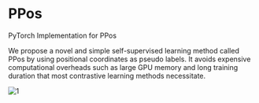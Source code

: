 # PPos
PyTorch Implementation for PPos

We propose a novel and simple self-supervised learning method called PPos by using positional coordinates as pseudo labels. It avoids expensive computational overheads such as large GPU memory and long training duration that most contrastive learning methods necessitate.

![1](https://user-images.githubusercontent.com/44811061/168716852-c8f68397-f528-4771-97a7-f41edf158af9.png)
